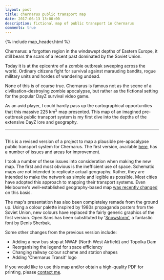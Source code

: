 ```yaml
---
layout: post
title: chernarus public transport map
date: 2017-06-13 13:00:00
description: fictional map of public transport in Chernarus
comments: true
---
```

{% include map_header.html %}

Chernarus: a forgotten region in the windswept depths of Eastern Europe, it still bears the scars of a recent past dominated by the Soviet Union.

Today it is at the epicentre of a zombie outbreak sweeping across the world. Ordinary citizens fight for survival against marauding bandits, rogue military units and hordes of wandering undead.

None of this is of course true. Chernarus is famous not as the scene of a civilisation-destroying zombie apocalypse, but rather as the fictional setting for the popular DayZ survival video game.

As an avid player, I could hardly pass up the cartographical opportunities that this massive 225 km<sup>2</sup> map presented. This map of an imagined pre-outbreak public transport system is my first dive into the depths of the extensive DayZ lore and geography.

<hr>
<br/>
This is a revised version of a project to map a plausible pre-apocalypse public transport system for Chernarus. The first version, available <a href="https://philam.github.io/chernaruspublictransport/" target="_blank">here</a>, has a number of issues and areas for improvement.

I took a number of these issues into consideration when making the new map. The first and most obvious is the inefficient use of space. Schematic maps are not intended to replicate actual geography. Rather, they are intended to make the network as simple and legible as possible. Most cities have adopted this approach to mapping their transport systems. Even Melbourne's well-established geography-based map <a href="https://www.ptv.vic.gov.au/news-and-events/news/new-train-network-map-for-victoria/" target="_blank">was recently changed</a> on this basis.

The map's presentation has also been completeley remade from the ground up. Using a colour palette inspired by 1980s propaganda posters from the Soviet Union, new colours have replaced the fairly generic graphics of the first version. Open Sans has been substituted by '<a href="http://www.dafont.com/denis-sherbak.d2018" target="_blank">Snowstorm'</a>, a fantastic font by Denis Sherbak.

Some other changes from the previous version include:
<ul>
	<li>Adding a new bus stop at NWAF (North West Airfield) and Topolka Dam</li>
	<li>Reorganising the legend for space efficiency</li>
	<li>Changing railway colour scheme and station shapes</li>
	<li>Adding 'Chernarus Transit' logo</li>
</ul>

If you would like to use this map and/or obtain a high-quality PDF for printing, please <a href="http://philipmallis.com/about" target="_blank">contact me</a>.